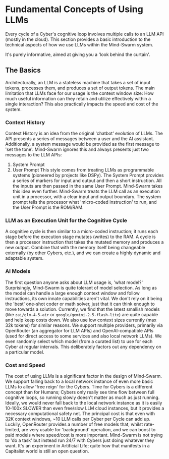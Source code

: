 # Fundamental Concepts of Using LLMs
Every cycle of a Cyber's cognitive loop involves multiple calls to an LLM API (mostly in the cloud). This section provides a basic introduction to the technical aspects of how we use LLMs within the Mind-Swarm system.

It's purely informative, aimed at giving you a 'look behind the curtain'.

## The Basics
Architecturally, an LLM is a stateless machine that takes a set of input tokens, processes them, and produces a set of output tokens.
The main limitation that LLMs face for our usage is the context window size: How much useful information can they retain and utilize effectively within a single interaction? This also practically impacts the speed and cost of the system.

### Context History
Context History is an idea from the original 'chatbot' evolution of LLMs. The API presents a series of messages between a user and the AI assistant.
Additionally, a system message would be provided as the first message to 'set the tone'. Mind-Swarm ignores this and always presents just two messages to the LLM APIs:
1. System Prompt
2. User Prompt
This style comes from treating LLMs as programmable systems (pioneered by projects like DSPy). The System Prompt provides a series of markers for input and output and then a short instruction. All the inputs are then passed in the same User Prompt. Mind-Swarm takes this idea even further.
Mind-Swarm treats the LLM call as an execution unit in a processor, with a clear input and output boundary. The system prompt tells the processor what 'micro-coded instruction' to run, and the User Prompt is the ROM/RAM.

### LLM as an Execution Unit for the Cognitive Cycle
A cognitive cycle is then similar to a micro-coded instruction; it runs each stage before the execution stage mutates (writes) to the RAM. A cycle is then a processor instruction that takes the mutated memory and produces a new output. Combine that with the memory itself being changeable externally (by other Cybers, etc.), and we can create a highly dynamic and adaptable system.

### AI Models
The first question anyone asks about LLM usage is, 'what model?' Surprisingly, Mind-Swarm is quite tolerant of model selection. As long as the model can handle a large enough context window and follow instructions, its own innate capabilities aren't vital. We don't rely on it being the 'best' one-shot coder or math solver, just that it can think enough to move towards a solution.
Currently, we find that the latest smallish models (like `zai/glm-4-5-air` or `google/gemini-2.5-flash-lite`) are quite capable and help keep costs down. We also use low context sizes currently (max 32k tokens) for similar reasons.
We support multiple providers, primarily via OpenRouter (an aggregator for LLM APIs) and OpenAI-compatible APIs (used for direct access to some services and also local network LLMs). We even randomly select which model (from a curated list) to use for each Cyber at regular intervals. This deliberately factors out any dependency on a particular model.

### Cost and Speed
The cost of using LLMs is a significant factor in the design of Mind-Swarm. We support falling back to a local network instance of even more basic LLMs to allow 'free reign' for the Cybers. Time for Cybers is a different concept than for Humans; Cybers only really see time flow between full cognitive loops, so running slowly doesn't matter as much as just running. Ideally, we would never fall back to the local network instance as it is easily 10-100x SLOWER than even free/slow LLM cloud instances, but it provides a necessary computational safety net.
The principal cost is that even with 32K context windows, ~10 LLM calls per Cyber per Cycle can add up. Luckily, OpenRouter provides a number of free models that, whilst rate-limited, are very usable for 'background' operation, and we can boost to paid models where speed/cost is more important.
Mind-Swarm is not trying to 'do a task' but instead run 24/7 with Cybers just doing whatever they want. It's an experiment in Artificial Life; quite how that manifests in a Capitalist world is still an open question.

